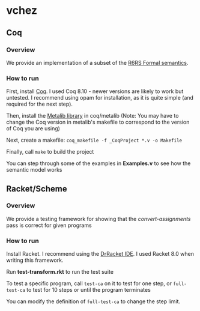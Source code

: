 # vchez
## Coq
### Overview
We provide an implementation of a subset of the [R6RS Formal semantics](http://www.r6rs.org/final/html/r6rs/r6rs-Z-H-15.html).

### How to run
First, install [Coq](https://coq.inria.fr/download).
I used Coq 8.10 - newer versions are likely to work but untested.
I recommend using opam for installation, as it is quite simple (and required for the next step).

Then, install the [Metalib library](https://github.com/plclub/metalib) in coq/metalib
(Note: You may have to change the Coq version in metalib's makefile to correspond to the version of Coq you are using)

Next, create a makefile: `coq_makefile -f _CoqProject *.v -o Makefile`

Finally, call `make` to build the project

You can step through some of the examples in **Examples.v** to see how the semantic model works

## Racket/Scheme
### Overview
We provide a testing framework for showing that the _convert-assignments_ pass is correct for given programs

### How to run
Install Racket. I recommend using the [DrRacket IDE](https://download.racket-lang.org/).
I used Racket 8.0 when writing this framework.

Run **test-transform.rkt** to run the test suite

To test a specific program, call `test-ca` on it to test for one step,
or `full-test-ca` to test for 10 steps or until the program terminates

You can modify the definition of `full-test-ca` to change the step limit.
